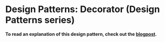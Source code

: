 # Design Patterns: Decorator (Design Patterns series)

**To read an explanation of this design pattern, check out the [blogpost](https://www.carloscaballero.io/design-patterns-decorator/).**

